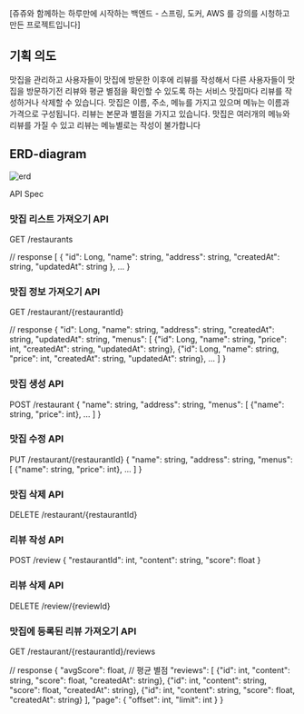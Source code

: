 [쥬쥬와 함께하는 하루만에 시작하는 백엔드 - 스프링, 도커, AWS 를 강의를 시청하고 만든 프로젝트입니다]

## 기획 의도
맛집을 관리하고 사용자들이 맛집에 방문한 이후에 리뷰를 작성해서 다른 사용자들이 맛집을 방문하기전 리뷰와 평균 별점을 확인할 수 있도록 하는 서비스
맛집마다 리뷰를 작성하거나 삭제할 수 있습니다. 맛집은 이름, 주소, 메뉴를 가지고 있으며 메뉴는 이름과 가격으로 구성됩니다. 리뷰는 본문과 별점을 가지고 있습니다. 맛집은 여러개의 메뉴와 리뷰를 가질 수 있고 리뷰는 메뉴별로는 작성이 불가합니다

## ERD-diagram
![erd](https://github.com/rudgusee/review/assets/80056046/f65c3c9f-7d1a-46a1-8feb-adc6bd0e909f)

API Spec

### 맛집 리스트 가져오기 API

GET /restaurants

// response
[
  {
    "id": Long,
    "name": string,
    "address": string,
    "createdAt": string,
    "updatedAt": string
  },
  ...
}



### 맛집 정보 가져오기 API

GET /restaurant/{restaurantId}

// response
{
  "id": Long,
  "name": string,
  "address": string,
  "createdAt": string,
  "updatedAt": string,
  "menus": [
    {"id": Long, "name": string, "price": int, "createdAt": string, "updatedAt": string},
    {"id": Long, "name": string, "price": int, "createdAt": string, "updatedAt": string},
    ...
  ]
}  




### 맛집 생성 API

POST /restaurant
{
  "name": string,
  "address": string,
  "menus": [
    {"name": string, "price": int},
    ...
  ]
}




### 맛집 수정 API

PUT /restaurant/{restaurantId}
{
  "name": string,
  "address": string,
  "menus": [
    {"name": string, "price": int},
    ...
  ]
}




### 맛집 삭제 API

DELETE /restaurant/{restaurantId}




### 리뷰 작성 API

POST /review
{
  "restaurantId": int,
  "content": string,
  "score": float
}

### 리뷰 삭제 API

DELETE /review/{reviewId}




### 맛집에 등록된 리뷰 가져오기 API

GET /restaurant/{restaurantId}/reviews

// response
{
  "avgScore": float, // 평균 별점
  "reviews": [
    {"id": int, "content": string, "score": float, "createdAt": string},
    {"id": int, "content": string, "score": float, "createdAt": string},
    {"id": int, "content": string, "score": float, "createdAt": string}
  ],
  "page": {
    "offset": int,
    "limit": int
  }
}

